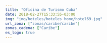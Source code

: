 ```yaml
---
title: "Oficina de Turismo Cuba"
date: 2018-02-27T15:33:55-03:00
img: "img/hoteles/hoteles_home/hotel69.jpg"
url_zona: ["zonas/caribe/caribe"]
zonas_cadena: ["Caribe"]
es_logo: true
---
```

